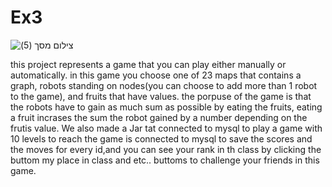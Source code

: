 # Ex3
![‏‏צילום מסך (5)](https://user-images.githubusercontent.com/58775369/73093119-8dc32c80-3ee6-11ea-94a7-d5e9e996e7d8.png)


this project represents a game that you can play either manually or automatically. in this game you choose one of 23 maps that contains a graph, robots standing on nodes(you can choose to add more than 1 robot to the game), and fruits that have values.
the porpuse of the game is that the robots have to gain as much sum as possible by eating the fruits, eating a fruit incrases the sum the robot gained by a number depending on the frutis value.
We also made a Jar tat connected to mysql to play a game with 10 levels to reach the game is connected to mysql to save the scores and the moves for every id,and you can see your rank in th class by clicking the buttom my place in class and etc.. buttoms to challenge your friends in this game.
